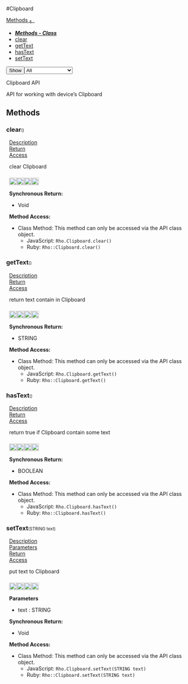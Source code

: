 #Clipboard
<div class="btn-group"><a href="#Methods" class="btn"><i class="icon-cog"></i> Methods<sub>&nbsp;4</sub></a><a class="btn dropdown-toggle" data-toggle="dropdown" data-target="#" href="#Methods" >  <span class="caret"></span>&nbsp;</a><ul class="dropdown-menu" style="max-height: 500px;overflow: auto;"><li class="disabled"><a tabindex="-1" href="#"><b><i>Methods - Class</i></b></a><li><a href="#mclearSTATIC" data-target="cMethodclear" class="autouncollapse">clear</a></li><li><a href="#mgetTextSTATIC" data-target="cMethodgetText" class="autouncollapse">getText</a></li><li><a href="#mhasTextSTATIC" data-target="cMethodhasText" class="autouncollapse">hasText</a></li><li><a href="#msetTextSTATIC" data-target="cMethodsetText" class="autouncollapse">setText</a></li></li></ul></div><div class="btn-group pull-right"><button class="btn dropdown-toggle" id="apiFilterBtn" data-toggle="dropdown" href="#" title="Filter Properties and Methods"><i class="icon-filter "></i>Show</button><select id="apiFilter" class="dropdown-menu apiFilter"><option value="all">All</option><option value="js">JavaScript</option><option value="ruby">Ruby</option><option value="android">Android</option><option value="ios">iOS</option><option value="wm">Windows Mobile</option><option value="wp8">Windows Phone 8</option><option value="w32">Windows Desktop</option><option value="msi">MSI Only</option></select></div><div  id="apibody" style="overflow:auto;padding-right: 5px;">
<p>Clipboard API</p>
<p>API for working with device&rsquo;s Clipboard</p>


<a name='Methods'></a>
<h2><i class='icon-cog'></i>Methods</h2>

<div class="accordion" id="accordion"><a name ='mclearSTATIC'/><div class=' method  js ruby android ios' id='mclearSTATIC'><h3><strong  >clear</strong><span style='font-size:.7em;font-weight:normal;'>()</span></h3><ul class="nav nav-tabs" style="padding-left:8px"><li class='active'><a href="#mclearSTATIC1" data-toggle="tab">Description</a></li><li ><a href="#mclearSTATIC4" data-toggle="tab">Return</a></li><li ><a href="#mclearSTATIC6" data-toggle="tab">Access</a></li></ul><div class='tab-content' style='padding-left:8px' id='tc-clearSTATIC'><div class="tab-pane fade active in" id="mclearSTATIC1"><p>clear Clipboard</p>
<p><div><p><img src="/img/js.png" style="width: 20px;padding-top: 8px" rel="tooltip" title="JavaScript"><img src="/img/ruby.png" style="width: 20px;padding-top: 8px" rel="tooltip" title="Ruby"><img src="/img/android.png" style="width: 20px;padding-top: 8px" rel="tooltip" title="Android"><img src="/img/ios.png" style="width: 20px;padding-top: 8px" rel="tooltip" title="iphone, ipod touch, ipad"></p></div></p></div><div class="tab-pane fade" id="mclearSTATIC2"></div><div class="tab-pane fade" id="mclearSTATIC3"></div><div class="tab-pane fade" id="mclearSTATIC4"><div><p><strong>Synchronous Return:</strong></p><ul><li>Void</li></ul></div></div><div class="tab-pane fade" id="mclearSTATIC6"><div><p><strong>Method Access:</strong></p><ul><li><i class="icon-book"></i>Class Method: This method can only be accessed via the API class object. <ul><li>JavaScript: <code>Rho.Clipboard.clear()</code> </li><li>Ruby: <code>Rho::Clipboard.clear()</code></li></ul></li></ul></div></div></div>  </div><a name ='mgetTextSTATIC'/><div class=' method  js ruby android ios' id='mgetTextSTATIC'><h3><strong  >getText</strong><span style='font-size:.7em;font-weight:normal;'>()</span></h3><ul class="nav nav-tabs" style="padding-left:8px"><li class='active'><a href="#mgetTextSTATIC1" data-toggle="tab">Description</a></li><li ><a href="#mgetTextSTATIC4" data-toggle="tab">Return</a></li><li ><a href="#mgetTextSTATIC6" data-toggle="tab">Access</a></li></ul><div class='tab-content' style='padding-left:8px' id='tc-getTextSTATIC'><div class="tab-pane fade active in" id="mgetTextSTATIC1"><p>return text contain in Clipboard</p>
<p><div><p><img src="/img/js.png" style="width: 20px;padding-top: 8px" rel="tooltip" title="JavaScript"><img src="/img/ruby.png" style="width: 20px;padding-top: 8px" rel="tooltip" title="Ruby"><img src="/img/android.png" style="width: 20px;padding-top: 8px" rel="tooltip" title="Android"><img src="/img/ios.png" style="width: 20px;padding-top: 8px" rel="tooltip" title="iphone, ipod touch, ipad"></p></div></p></div><div class="tab-pane fade" id="mgetTextSTATIC2"></div><div class="tab-pane fade" id="mgetTextSTATIC3"></div><div class="tab-pane fade" id="mgetTextSTATIC4"><div><p><strong>Synchronous Return:</strong></p><ul><li>STRING</li></ul></div></div><div class="tab-pane fade" id="mgetTextSTATIC6"><div><p><strong>Method Access:</strong></p><ul><li><i class="icon-book"></i>Class Method: This method can only be accessed via the API class object. <ul><li>JavaScript: <code>Rho.Clipboard.getText()</code> </li><li>Ruby: <code>Rho::Clipboard.getText()</code></li></ul></li></ul></div></div></div>  </div><a name ='mhasTextSTATIC'/><div class=' method  js ruby android ios' id='mhasTextSTATIC'><h3><strong  >hasText</strong><span style='font-size:.7em;font-weight:normal;'>()</span></h3><ul class="nav nav-tabs" style="padding-left:8px"><li class='active'><a href="#mhasTextSTATIC1" data-toggle="tab">Description</a></li><li ><a href="#mhasTextSTATIC4" data-toggle="tab">Return</a></li><li ><a href="#mhasTextSTATIC6" data-toggle="tab">Access</a></li></ul><div class='tab-content' style='padding-left:8px' id='tc-hasTextSTATIC'><div class="tab-pane fade active in" id="mhasTextSTATIC1"><p>return true if Clipboard contain some text</p>
<p><div><p><img src="/img/js.png" style="width: 20px;padding-top: 8px" rel="tooltip" title="JavaScript"><img src="/img/ruby.png" style="width: 20px;padding-top: 8px" rel="tooltip" title="Ruby"><img src="/img/android.png" style="width: 20px;padding-top: 8px" rel="tooltip" title="Android"><img src="/img/ios.png" style="width: 20px;padding-top: 8px" rel="tooltip" title="iphone, ipod touch, ipad"></p></div></p></div><div class="tab-pane fade" id="mhasTextSTATIC2"></div><div class="tab-pane fade" id="mhasTextSTATIC3"></div><div class="tab-pane fade" id="mhasTextSTATIC4"><div><p><strong>Synchronous Return:</strong></p><ul><li>BOOLEAN</li></ul></div></div><div class="tab-pane fade" id="mhasTextSTATIC6"><div><p><strong>Method Access:</strong></p><ul><li><i class="icon-book"></i>Class Method: This method can only be accessed via the API class object. <ul><li>JavaScript: <code>Rho.Clipboard.hasText()</code> </li><li>Ruby: <code>Rho::Clipboard.hasText()</code></li></ul></li></ul></div></div></div>  </div><a name ='msetTextSTATIC'/><div class=' method  js ruby android ios' id='msetTextSTATIC'><h3><strong  >setText</strong><span style='font-size:.7em;font-weight:normal;'>(<span class="text-info">STRING</span> text)</span></h3><ul class="nav nav-tabs" style="padding-left:8px"><li class='active'><a href="#msetTextSTATIC1" data-toggle="tab">Description</a></li><li ><a href="#msetTextSTATIC2" data-toggle="tab">Parameters</a></li><li ><a href="#msetTextSTATIC4" data-toggle="tab">Return</a></li><li ><a href="#msetTextSTATIC6" data-toggle="tab">Access</a></li></ul><div class='tab-content' style='padding-left:8px' id='tc-setTextSTATIC'><div class="tab-pane fade active in" id="msetTextSTATIC1"><p>put text to Clipboard</p>
<p><div><p><img src="/img/js.png" style="width: 20px;padding-top: 8px" rel="tooltip" title="JavaScript"><img src="/img/ruby.png" style="width: 20px;padding-top: 8px" rel="tooltip" title="Ruby"><img src="/img/android.png" style="width: 20px;padding-top: 8px" rel="tooltip" title="Android"><img src="/img/ios.png" style="width: 20px;padding-top: 8px" rel="tooltip" title="iphone, ipod touch, ipad"></p></div></p></div><div class="tab-pane fade" id="msetTextSTATIC2"><div><p><strong>Parameters</strong></p><ul><li>text : <span class='text-info'>STRING</span><p> </p></li></ul></div></div><div class="tab-pane fade" id="msetTextSTATIC3"></div><div class="tab-pane fade" id="msetTextSTATIC4"><div><p><strong>Synchronous Return:</strong></p><ul><li>Void</li></ul></div></div><div class="tab-pane fade" id="msetTextSTATIC6"><div><p><strong>Method Access:</strong></p><ul><li><i class="icon-book"></i>Class Method: This method can only be accessed via the API class object. <ul><li>JavaScript: <code>Rho.Clipboard.setText(<span class="text-info">STRING</span> text)</code> </li><li>Ruby: <code>Rho::Clipboard.setText(<span class="text-info">STRING</span> text)</code></li></ul></li></ul></div></div></div>  </div></div></div>